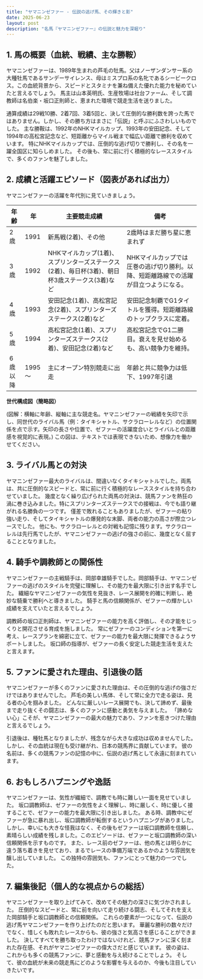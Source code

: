 ```yaml
---
title: "ヤマニンゼファー - 伝説の逃げ馬、その輝きと影"
date: 2025-06-23
layout: post
description: "名馬『ヤマニンゼファー』の伝説と魅力を深堀り"
---
```


## 1. 馬の概要（血統、戦績、主な勝鞍）

ヤマニンゼファーは、1989年生まれの芦毛の牡馬。父はノーザンダンサー系の大種牡馬であるサンデーサイレンス、母はミスプロ系の名牝であるシービークロス。この血統背景から、スピードとスタミナを兼ね備えた優れた能力を秘めていたと言えるでしょう。  馬主は山本英明氏、生産牧場は社台ファーム、そして調教師は名伯楽・坂口正則師と、恵まれた環境で競走生活を送りました。

通算成績は29戦10勝、2着7回、3着5回と、決して圧倒的な勝利数を誇った馬ではありません。しかし、その勝ち方はまさに「伝説」と呼ぶにふさわしいものでした。  主な勝鞍は、1992年のNHKマイルカップ、1993年の安田記念、そして1994年の高松宮記念など、短距離からマイル戦まで幅広い距離で勝利を収めています。  特にNHKマイルカップでは、圧倒的な逃げ切りで勝利し、その名を一躍全国区に知らしめました。  その後も、常に前に行く積極的なレーススタイルで、多くのファンを魅了しました。


## 2. 成績と活躍エピソード（図表があれば出力）

ヤマニンゼファーの活躍を年代別に見ていきましょう。

| 年齢 | 年   | 主要競走成績                                                                | 備考                                                                          |
|------|-----|-----------------------------------------------------------------------------|-------------------------------------------------------------------------------|
| 2歳   | 1991 | 新馬戦(2着)、その他                                                           | 2歳時はまだ勝ち星に恵まれず                                                       |
| 3歳   | 1992 | NHKマイルカップ(1着)、スプリンターズステークス(2着)、毎日杯(3着)、朝日杯3歳ステークス(3着)など | NHKマイルカップでは圧巻の逃げ切り勝利。以降、短距離路線での活躍が目立つようになる。 |
| 4歳   | 1993 | 安田記念(1着)、高松宮記念(2着)、スプリンターズステークス(2着)など                  | 安田記念制覇でG1タイトルを獲得。短距離路線のトップクラスに定着。                   |
| 5歳   | 1994 | 高松宮記念(1着)、スプリンターズステークス(2着)、安田記念(2着)など                  | 高松宮記念でG1二勝目。衰えを見せ始めるも、高い競争力を維持。                    |
| 6歳以降 | 1995～|  主にオープン特別競走に出走                                                       |  年齢と共に競争力は低下、1997年引退                                             |


**世代構成図（簡略図）**

(図解：横軸に年齢、縦軸に主な競走名。ヤマニンゼファーの戦績を矢印で示し、同世代のライバル馬（例：タイキシャトル、サクラローレルなど）の位置関係を点で示す。矢印の長さや位置で、ゼファーの活躍度合いとライバルとの距離感を視覚的に表現。)  この図は、テキストでは表現できないため、想像力を働かせてください。


## 3. ライバル馬との対決

ヤマニンゼファー最大のライバルは、間違いなくタイキシャトルでした。両馬は、共に圧倒的なスピードと、常に前に行く積極的なレーススタイルを持ち合わせていました。  幾度となく繰り広げられた両馬の対決は、競馬ファンを熱狂の渦に巻き込みました。特にスプリンターズステークスでの接戦は、今でも語り継がれる名勝負の一つです。  僅差で敗れることもありましたが、ゼファーの粘り強い走り、そしてタイキシャトルの爆発的な末脚、両者の能力の高さが際立つレースでした。  他にも、サクラローレルとの対戦も記憶に残ります。サクラローレルは先行馬でしたが、ヤマニンゼファーの逃げの強さの前に、幾度となく屈することとなりました。


## 4. 騎手や調教師との関係性

ヤマニンゼファーの主戦騎手は、岡部幸雄騎手でした。岡部騎手は、ヤマニンゼファーの逃げのスタイルを完璧に理解し、その能力を最大限に引き出す名手でした。  繊細なヤマニンゼファーの気性を見抜き、レース展開を的確に判断し、絶妙な騎乗で勝利へと導きました。  騎手と馬の信頼関係が、ゼファーの輝かしい成績を支えていたと言えるでしょう。

調教師の坂口正則師は、ヤマニンゼファーの能力を高く評価し、その才能をじっくりと開花させる育成を施しました。  常にゼファーのコンディションを第一に考え、レースプランを綿密に立て、ゼファーの能力を最大限に発揮できるようサポートしました。  坂口師の指導が、ゼファーの長く安定した競走生活を支えたと言えます。


## 5. ファンに愛された理由、引退後の話

ヤマニンゼファーが多くのファンに愛された理由は、その圧倒的な逃げの強さだけではありませんでした。  芦毛の美しい馬体、そして常に全力で走る姿は、見る者の心を掴みました。  どんなに厳しいレース展開でも、決して諦めず、最後まで走り抜くその闘志は、多くのファンに感動と勇気を与えました。  「諦めない心」こそが、ヤマニンゼファーの最大の魅力であり、ファンを惹きつけた理由と言えるでしょう。

引退後は、種牡馬となりましたが、残念ながら大きな成功は収めませんでした。  しかし、その血統は現在も受け継がれ、日本の競馬界に貢献しています。  彼の名前は、多くの競馬ファンの記憶の中に、伝説の逃げ馬として永遠に刻まれています。


## 6. おもしろハプニングや逸話

ヤマニンゼファーは、気性が繊細で、調教でも時に難しい一面を見せていました。  坂口調教師は、ゼファーの気性をよく理解し、時に厳しく、時に優しく接することで、ゼファーの能力を最大限に引き出しました。  ある時、調教中にゼファーが急に暴れ出し、坂口調教師が転倒するというハプニングがありました。  しかし、幸いにも大きな怪我はなく、その後もゼファーは坂口調教師を信頼し、素晴らしい成績を残しました。このエピソードは、ゼファーと坂口調教師の深い信頼関係を示すものです。  また、レース前のゼファーは、他の馬とは明らかに違う落ち着きを見せており、まるでレースの準備万端であるかのような雰囲気を醸し出していました。  この独特の雰囲気も、ファンにとって魅力の一つでした。


## 7. 編集後記（個人的な視点からの総括）

ヤマニンゼファーを取り上げてみて、改めてその魅力の深さに気づかされました。  圧倒的なスピードと、常に前を向いて走り続ける闘志、そしてそれを支えた岡部騎手と坂口調教師との信頼関係。  これらの要素が一つになって、伝説の逃げ馬ヤマニンゼファーを作り上げたのだと思います。  華麗な勝利の数々だけでなく、惜しくも敗れたレースからも、彼の強さと気高さを感じることができました。  決してすべてを勝ち取ったわけではないけれど、競馬ファンに深く刻まれた存在感、それがヤマニンゼファーの偉大さだと感じています。  彼の姿は、これからも多くの競馬ファンに、夢と感動を与え続けることでしょう。  そして、彼の血統が未来の競走馬にどのような影響を与えるのか、今後も注目していきたいです。
